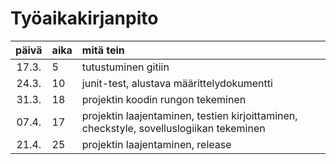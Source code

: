 # Työaikakirjanpito

| päivä | aika | mitä tein  |
| :----:|:-----| :-----|
| 17.3. | 5    | tutustuminen gitiin |
| 24.3. | 10   | junit-test, alustava määrittelydokumentti |
| 31.3. | 18   | projektin koodin rungon tekeminen |
| 07.4. | 17   | projektin laajentaminen, testien kirjoittaminen, checkstyle, sovelluslogiikan tekeminen |
| 21.4. | 25   | projektin laajentaminen, release |
